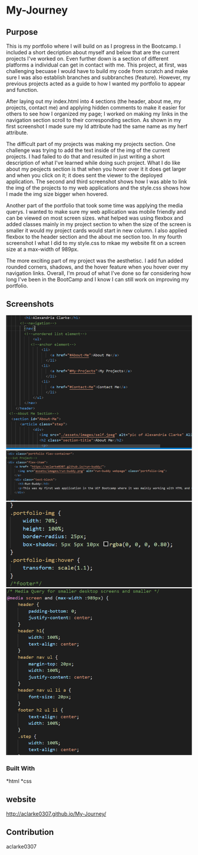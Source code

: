 # My-Journey

## Purpose

This is my portfolio where I will build on as I progress in the Bootcamp. I included a short decription about myself and below that are the current projects I've worked on. Even further down is a section of different platforms a individual can get in contact with me. This project, at first, was challenging becuase I would have to build my code from scratch and make sure I was also establish branches and subbranches (feature). However, my previous projects acted as a guide to how I wanted my portfolio to appear and function.

After laying out my index.html into 4 sections (the header, about me, my projects, contact me) and applying hidden comments to make it easier for others to see how I organized my page; I worked on making my links in the navigation section scroll to their corresponding section. As shown in my first screenshot I made sure my Id attribute had the same name as my herf attribute.

The difficult part of my projects was making my projects section. One challenge was trying to add the text inside of the img of the current projects. I had failed to do that and resulted in just writing a short description of what I've learned while doing such project. What I do like about my peojects section is that when you hover over it it does get larger and when you click on it; it does sent the viewer to the deployed application. The second and third screenshot shows how I was able to link the img of the projects to my web applications and the style.css shows how I made the img size bigger when hovered.

Another part of the portfolio that took some time was applying the media querys. I wanted to make sure my web apllication was mobile friendly and can be viewed on most screen sizes. what helped was using flexbox and added classes mainly in my project section to when the size of the screen is smaller it would my project cards would start in new column. I also applied flexbox to the header section and the about me section too. In my fourth screenshot I what I did to my style.css to mkae my website fit on a screen size at a max-width of 989px.

The more exciting part of my project was the aesthetisc. I add fun added rounded corners, shadows, and the hover feature when you hover over my navigation links. Overall, I'm proud of what I've done so far considering how long I've been in the BootCamp and I know I can still work on improving my portfolio.

## Screenshots

![screenshot1](/assets/images/Screenshot1.png)
![screenshot2](/assets/images/Screenshot2.png)
![screenshot3](/assets/images/Screenshot3.png)
![screenshot4](/assets/images/Screenshot4.png)


### Built With
*html
*css
## website
http://aclarke0307.github.io/My-Journey/
## Contribution
aclarke0307
